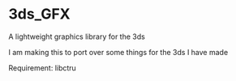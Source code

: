 # 3ds_GFX
A lightweight graphics library for the 3ds

I am making this to port over some things for the 3ds I have made

Requirement:
libctru
